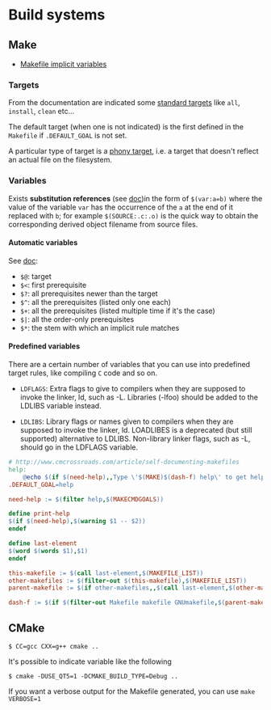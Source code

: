 # Build systems

## Make

 - [Makefile implicit variables](https://www.gnu.org/software/make/manual/html_node/Implicit-Variables.html)

### Targets

From the documentation are indicated some [standard targets](https://www.gnu.org/software/make/manual/html_node/Standard-Targets.html)
like ``all``, ``install``, ``clean`` etc...

The default target (when one is not indicated) is the first defined in the
``Makefile`` if ``.DEFAULT_GOAL`` is not set.

A particular type of target is a [phony target](https://www.gnu.org/software/make/manual/html_node/Phony-Targets.html),
i.e. a target that doesn't reflect an actual file on the filesystem.


### Variables

Exists **substitution references** (see
[doc](https://www.gnu.org/software/make/manual/html_node/Substitution-Refs.html))in
the form of ``$(var:a=b)`` where the value of the variable ``var`` has the
occurrence of the ``a`` at the end of it replaced with ``b``; for example
``$(SOURCE:.c:.o)`` is the quick way to obtain the corresponding derived object
filename from source files.

#### Automatic variables

See [doc](https://www.gnu.org/software/make/manual/html_node/Automatic-Variables.html):

 - ``$@``: target
 - ``$<``: first prerequisite
 - ``$?``: all prerequisites newer than the target
 - ``$^``: all the prerequisites (listed only one each)
 - ``$+``: all the prerequisites (listed multiple time if it's the case)
 - ``$|``: all the order-only prerequisites
 - ``$*``: the stem with which an implicit rule matches

#### Predefined variables

There are a certain number of variables that you can use into predefined target
rules, like compiling ``C`` code and so on.

 - ``LDFLAGS``: Extra flags to give to compilers when they are supposed to invoke the
linker, ld, such as -L. Libraries (-lfoo) should be added to the LDLIBS
variable instead.

 - ``LDLIBS``: Library flags or names given to compilers when they are supposed to
invoke the linker, ld. LOADLIBES is a deprecated (but still supported)
alternative to LDLIBS. Non-library linker flags, such as -L, should go in the
LDFLAGS variable.

```Makefile
# http://www.cmcrossroads.com/article/self-documenting-makefiles
help:
	@echo $(if $(need-help),,Type \'$(MAKE)$(dash-f) help\' to get help)
.DEFAULT_GOAL=help

need-help := $(filter help,$(MAKECMDGOALS))

define print-help
$(if $(need-help),$(warning $1 -- $2))
endef

define last-element
$(word $(words $1),$1)
endef

this-makefile := $(call last-element,$(MAKEFILE_LIST))
other-makefiles := $(filter-out $(this-makefile),$(MAKEFILE_LIST))
parent-makefile := $(if other-makefiles,,$(call last-element,$(other-makefiles)))

dash-f := $(if $(filter-out Makefile makefile GNUmakefile,$(parent-makefile)), -f $(parent-makefile))
```

## CMake

```
$ CC=gcc CXX=g++ cmake ..
```

It's possible to indicate variable like the following

```
$ cmake -DUSE_QT5=1 -DCMAKE_BUILD_TYPE=Debug ..
```

If you want a verbose output for the Makefile generated, you can use
``make VERBOSE=1``
